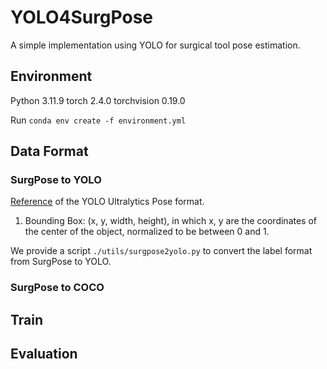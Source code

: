 # YOLO4SurgPose
A simple implementation using YOLO for surgical tool pose estimation.

## Environment

Python 3.11.9 torch 2.4.0 torchvision 0.19.0

Run `conda env create -f environment.yml`

## Data Format

### SurgPose to YOLO
[Reference](https://docs.ultralytics.com/datasets/pose/#ultralytics-yolo-format) of the YOLO Ultralytics Pose format.

1. Bounding Box: (x, y, width, height), in which x, y are the coordinates of the center of the object, normalized to be between 0 and 1.
 
We provide a script `./utils/surgpose2yolo.py` to convert the label format from SurgPose to YOLO.

### SurgPose to COCO

## Train 

## Evaluation

